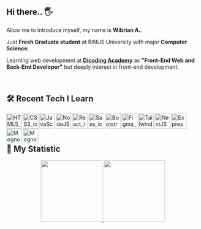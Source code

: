 ## Hi there.. :raised_hand_with_fingers_splayed:

Allow me to introduce myself, my name is **Wibrian A.**.

Just **Fresh Graduate student** at BINUS University with major **Computer Science**.

Learning web development at **[Dicoding Academy](https://www.dicoding.com/)** as **"Front-End Web and Back-End Developer"** but deeply interest in front-end development.

<br />

## :hammer_and_wrench: Recent Tech I Learn
<img align="left" alt="HTML5_icon" title="HTML5" width="40px" height="40px" src="https://upload.wikimedia.org/wikipedia/commons/6/61/HTML5_logo_and_wordmark.svg" />
<img align="left" alt="CSS3_icon" title="CSS3" width="40px" height="40px" src="https://upload.wikimedia.org/wikipedia/commons/d/d5/CSS3_logo_and_wordmark.svg" />
<img align="left" alt="JavaScript_icon" title="JavaScript" width="40px" heigth="40px" src="https://upload.wikimedia.org/wikipedia/commons/9/99/Unofficial_JavaScript_logo_2.svg" />
<img align="left" alt="NodeJS_icon" title="NodeJS" width="40px" heigth="40px" src="https://cdn.worldvectorlogo.com/logos/nodejs-icon.svg" />
<img align="left" alt="React_icon" title="React.JS" width="40px" height="40px" src="https://upload.wikimedia.org/wikipedia/commons/a/a7/React-icon.svg" />
<img align="left" alt="Sass_icon" title="SASS" width="40px" height="40px" src="https://upload.wikimedia.org/wikipedia/commons/9/96/Sass_Logo_Color.svg" />
<img align="left" alt="Bootstrap_icon" title="Bootstrap" width="40px" height="40px" src="https://upload.wikimedia.org/wikipedia/commons/b/b2/Bootstrap_logo.svg" />
<img align="left" alt="Figma_icon" title="Figma" width="40px" height="40px" src="https://upload.wikimedia.org/wikipedia/commons/3/33/Figma-logo.svg" />
<img align="left" alt="Tailwindcss_icon" title="Tailwindcss" width="40px" height="40px" src="https://upload.wikimedia.org/wikipedia/commons/d/d5/Tailwind_CSS_Logo.svg" />
<img align="left" alt="NextJS_icon" title="Next.JS" width="40px" src="https://cdn.worldvectorlogo.com/logos/next-js.svg" />
<img align="left" alt="ExpressJS_icon" title="ExpressJS" width="40px" src="https://images.credly.com/images/1c2c86e1-16ce-4e4d-a425-d1ac96bb026d/express.png" />
<img align="left" alt="Mognodb_icon" title="MongoDB" width="40px" height="40px" src="https://cdn.worldvectorlogo.com/logos/mongodb-icon-1.svg" />
<img align="left" alt="Mognodb_icon" title="MongoDB" width="40px" height="40px" src="https://cdn.worldvectorlogo.com/logos/vitejs.svg" />

<br />
<br />
<br />

## :bookmark_tabs: My Statistic
<div align="center">
<a href="https://github.com/Wibrian">
  <img height="160em" src="https://github-readme-stats-eight-theta.vercel.app/api?username=Wibrian&show_icons=true&theme=midnight-purple&include_all_commits=true&count_private=true"/>
  <img height="160em" src="https://github-readme-stats-eight-theta.vercel.app/api/top-langs/?username=Wibrian&layout=compact&langs_count=8&theme=midnight-purple"/>
</a>
</div>

<!---
Wibrian/Wibrian is a ✨ special ✨ repository because its `README.md` (this file) appears on your GitHub profile.
You can click the Preview link to take a look at your changes.
--->
